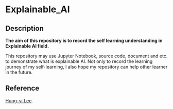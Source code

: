 # Explainable_AI

## Description
**The aim of this repository is to record the self learning understanding in Explainable AI field.**    

This repository may use Jupyter Notebook, source code, document and etc. to demonstrate what is explainable AI. Not only to record the learning journey of my self-learning, I also hope my repository can help other learner in the future.

## Reference 
[Hung-yi Lee](https://www.youtube.com/watch?v=WQY85vaQfTI&list=PLJV_el3uVTsMhtt7_Y6sgTHGHp1Vb2P2J&index=27).   
